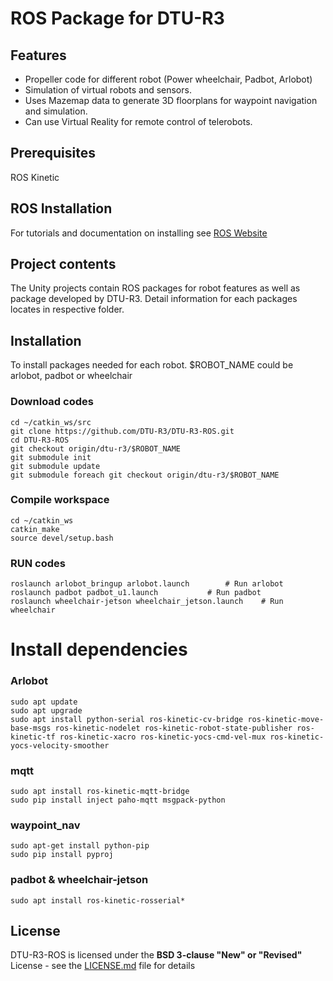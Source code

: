 # ROS Package for DTU-R3

## Features
* Propeller code for different robot (Power wheelchair, Padbot, Arlobot)
* Simulation of virtual robots and sensors.
* Uses Mazemap data to generate 3D floorplans for waypoint navigation and simulation.
* Can use Virtual Reality for remote control of telerobots.

## Prerequisites
ROS Kinetic

## ROS Installation
For tutorials and documentation on installing see [ROS Website](http://www.ros.org/install/)

## Project contents
The Unity projects contain ROS packages for robot features as well as package developed by DTU-R3. Detail information for each packages locates in respective folder. 

## Installation
To install packages needed for each robot. $ROBOT_NAME could be arlobot, padbot or wheelchair

### Download codes
```
cd ~/catkin_ws/src
git clone https://github.com/DTU-R3/DTU-R3-ROS.git
cd DTU-R3-ROS
git checkout origin/dtu-r3/$ROBOT_NAME
git submodule init
git submodule update
git submodule foreach git checkout origin/dtu-r3/$ROBOT_NAME
```

### Compile workspace
```
cd ~/catkin_ws
catkin_make
source devel/setup.bash
```

### RUN codes
```
roslaunch arlobot_bringup arlobot.launch		# Run arlobot
roslaunch padbot padbot_u1.launch			# Run padbot
roslaunch wheelchair-jetson wheelchair_jetson.launch	# Run wheelchair
```

# Install dependencies
### Arlobot
```
sudo apt update
sudo apt upgrade
sudo apt install python-serial ros-kinetic-cv-bridge ros-kinetic-move-base-msgs ros-kinetic-nodelet ros-kinetic-robot-state-publisher ros-kinetic-tf ros-kinetic-xacro ros-kinetic-yocs-cmd-vel-mux ros-kinetic-yocs-velocity-smoother
```

### mqtt
```
sudo apt install ros-kinetic-mqtt-bridge
sudo pip install inject paho-mqtt msgpack-python
```

### waypoint_nav
```
sudo apt-get install python-pip
sudo pip install pyproj
```

### padbot & wheelchair-jetson
```
sudo apt install ros-kinetic-rosserial*
```

## License
DTU-R3-ROS is licensed under the **BSD 3-clause "New" or "Revised"** License - see the [LICENSE.md](LICENSE) file for details

